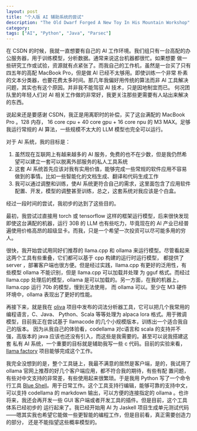 ```yaml
---
layout: post
title: "个人版 AI 辅助系统的尝试"
description: "The Old Dwarf Forged A New Toy In His Mountain Workshop"
category: 
tags: ["AI", "Python", "Java", "Parsec"]
---
```


在 CSDN  的时候，我就一直想要有自己的 AI 工作环境。我们组只有一台高配的办公服务器，用于训练模型，分析数据。通常来说这台机器都很忙。如果想要
做一些研究工作或试验，资源就有点紧张了。而我自己的工作机，虽然是一台买了只有四五年的高配 MacBook Pro，但是做 AI 已经不太够用。即使训练一个非常
朴素的文本分类器，也要花费太多时间。那几年我偏好用传统的算法而非 AI 工具解决问题，其实也有这个原因。并非我不能驾驭 AI 技术，只是因地制宜而已。
何况团队里的年轻人们对 AI 相关工作做的非常好，我更关注那些更需要有人站出来解决的东西。

说起来还是要感谢 CSDN，我正是用离职时的补偿，买了这台满配的 MacBook Pro 。128 内存，
16 core cpu + 40 core gpu + 16 core npu 的 M3 MAX。足够我运行常规的 AI 算法，一些规模不太大的 LLM 模型也完全可以运行。

对于 AI 系统，我的目标是：

1. 虽然现在互联网上有越来越多的 AI 服务，免费的也不在少数，但是我仍然希望可以建立一套可以脱离外部服务的私人工具系统
2. 这套 AI 系统首先应该对我有实用价值，能够完成一些常规的软件应用不容易做到的事情。比如一些智能化的文档生成、翻译和代码生成工作
3. 我可以通过调整和训练，使AI 系统更符合自己的需求，这里面包含了应用软件配置、开发，模型的调整甚至训练，总之，这套系统对我应该是个白盒。

经过一段时间的尝试，我初步的达到了这些目的。

最初，我尝试过直接用 torch 或 tensorflow 这样的框架运行模型，后来很快发现即使这台满配的机器，运行 30B 的 LLM 也有些吃力，毕竟现在的 AI 
产业已经普遍使用价格高昂的超级显卡。而我，只是一个希望一次投资可以尽可能多用的穷人。

很快，我开始尝试用同好们推荐的 llama.cpp  和 ollama 来运行模型。尽管看起来这两个工具有些重叠，它们都可以基于 cpp 构建的运行时运行模型，
都提供了 server ，部署客户端也很方便。但是经过实践，llama.cpp 有更好的泛用性，有些模型 ollama 不能识别，但是 llama.cpp 可以加载并处理
为 gguf 格式。而经过 llama.cpp 处理后的模型，ollama 是可以加载的。另一方面，在我的机器上，llama.cpp 运行 70b 的模型，慢到无法使用，
而 ollama 可以。至少在 M3 硬件环境中，ollama 表现出了更好的性能。

再接下来，就是我在 [oliva](https://github.com/MarchLiu/oliva) 项目中发布的词法分析器工具，它可以把几个我常用的编程语言，C、Java、
Python、Scala 等等处理为 alpaca lora 格式。用于微调模型，目前我正在尝试基于 llamacode 的几个小规模版本，训练出一个适合我自己的版本。
因为从我自己的体验看，codellama 对c语言和 scala 的支持并不强，高版本的 java 应该也还没有引入，而这些是我需要的。甚至可以说我搭建这套
私有 AI 系统，一个重要的目标就是辅助我写一些 c 代码。目前的实验来看，[llama factory](https://github.com/hiyouga/LLaMA-Factory) 
项目能够完成这个工作。

我完全没想到的是，整个工具链上，我最不满意的居然是客户端，是的，我试用了 ollama 官网上推荐的好几个客户端应用，都不符合我的期待，有些有配
置问题，有些对中文支持的非常差，有些使用起来很繁琐。于是我用 Python 写了一个命令行工具 
[Blue Shell](https://pypi.org/project/blueshell/)。用于日常工作。这个工具支持行编辑，能够可靠的支持中文，可以支持 codellama 的
markdown 输出，可以方便的连接指定的 ollama 。也许将来，我还会再开发一些 GUI 客户端或者开发工具的插件。但是目前，这个工具体系已经初步的
运行起来了。我已经开始用 AI 为 Jaskell 项目生成单元测试代码——嗯其实我也希望它能做一些更智能的编程工作，但是目前看，真正需要创造力的部分，
还是不能指望这些概率模型的。